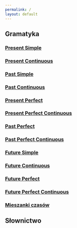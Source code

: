 ```yaml
---
permalink: /
layout: default
---
```

## Gramatyka
### [Present Simple]()
### [Present Continuous]()
### [Past Simple]()
### [Past Continuous]()
### [Present Perfect]()
### [Present Perfect Continuous]()
### [Past Perfect]()
### [Past Perfect Continuous]()
### [Future Simple]()
### [Future Continuous]()
### [Future Perfect]()
### [Future Perfect Continuous]()
### [Mieszanki czasów]()
## Słownictwo
